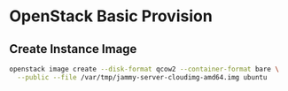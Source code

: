 # OpenStack Basic Provision

## Create Instance Image
```bash
openstack image create --disk-format qcow2 --container-format bare \
  --public --file /var/tmp/jammy-server-cloudimg-amd64.img ubuntu
```
